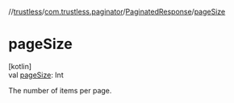 //[trustless](../../../index.md)/[com.trustless.paginator](../index.md)/[PaginatedResponse](index.md)/[pageSize](page-size.md)

# pageSize

[kotlin]\
val [pageSize](page-size.md): Int

The number of items per page.
